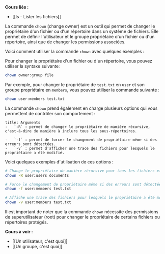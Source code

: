 **Cours liés :**
- [[ls - Lister les fichiers]]

La commande `chown` (change owner) est un outil qui permet de changer le propriétaire d'un fichier ou d'un répertoire dans un système de fichiers. Elle permet de définir l'utilisateur et le groupe propriétaire d'un fichier ou d'un répertoire, ainsi que de changer les permissions associées.

Voici comment utiliser la commande `chown` avec quelques exemples :

Pour changer le propriétaire d'un fichier ou d'un répertoire, vous pouvez utiliser la syntaxe suivante:

```bash
chown owner:group file
```

Par exemple, pour changer le propriétaire de `test.txt` en `user` et son groupe propriétaire en `members`, vous pouvez utiliser la commande suivante :

```bash
chown user:members test.txt
```

La commande `chown` prend également en charge plusieurs options qui vous permettent de contrôler son comportement :

```ad-info
title: Arguments
-   `-R` : permet de changer le propriétaire de manière récursive, c'est-à-dire de manière à inclure tous les sous-répertoires.
  
-   `-f` : permet de forcer le changement de propriétaire même si des erreurs sont détectées.
-   `-v` : permet d'afficher une trace des fichiers pour lesquels le propriétaire a été modifié.
```

Voici quelques exemples d'utilisation de ces options :

```bash
# Change le propriétaire de manière récursive pour tous les fichiers et répertoires du répertoire "documents"
chown -R user:users documents

# Force le changement de propriétaire même si des erreurs sont détectées
chown -f user:members test.txt

# Affiche une trace des fichiers pour lesquels le propriétaire a été modifié
chown -v user:members test.txt
```

Il est important de noter que la commande `chown` nécessite des permissions de superutilisateur (root) pour changer le propriétaire de certains fichiers ou répertoires protégés.

**Cours à voir :**
- [[Un utilisateur, c'est quoi]]
- [[Un groupe, c'est quoi]]